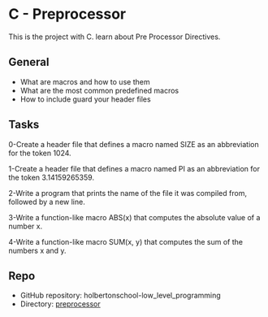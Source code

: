 # C - Preprocessor

This is the project with C.
learn about Pre Processor Directives.

## General 

* What are macros and how to use them
* What are the most common predefined macros
* How to include guard your header files

## Tasks

0-Create a header file that defines a macro named SIZE as an abbreviation for the token 1024.


1-Create a header file that defines a macro named PI as an abbreviation for the token 3.14159265359.


2-Write a program that prints the name of the file it was compiled from, followed by a new line.


3-Write a function-like macro ABS(x) that computes the absolute value of a number x.


4-Write a function-like macro SUM(x, y) that computes the sum of the numbers x and y.


## Repo
* GitHub repository: holbertonschool-low_level_programming
* Directory: [preprocessor](https://github.com/ydroal/holbertonschool-low_level_programming/tree/master/preprocessor)

